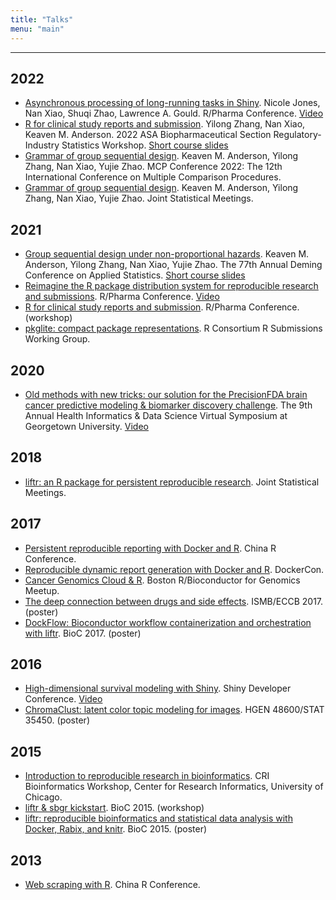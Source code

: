 ```yaml
---
title: "Talks"
menu: "main"
---
```


*  *  *  *

## 2022

- [Asynchronous processing of long-running tasks in Shiny](https://rinpharma.com/publication/rinpharma_291/).
  Nicole Jones, Nan Xiao, Shuqi Zhao, Lawrence A. Gould.
  R/Pharma Conference.
  [Video](https://www.youtube.com/watch?v=G1JVt0m9qOo)
- [R for clinical study reports and submission](https://ww2.amstat.org/meetings/biop/2022/shortcourses.cfm).
  Yilong Zhang, Nan Xiao, Keaven M. Anderson.
  2022 ASA Biopharmaceutical Section Regulatory-Industry Statistics Workshop.
  [Short course slides](https://r4csr.org/slides/fda-workshop-slides.html)
- [Grammar of group sequential design](https://keaven.github.io/talks/grammar-of-gsd-bremen/).
  Keaven M. Anderson, Yilong Zhang, Nan Xiao, Yujie Zhao.
  MCP Conference 2022: The 12th International Conference on Multiple Comparison Procedures.
- [Grammar of group sequential design](https://keaven.github.io/talks/grammar-of-gsd-bremen/).
  Keaven M. Anderson, Yilong Zhang, Nan Xiao, Yujie Zhao.
  Joint Statistical Meetings.

## 2021

- [Group sequential design under non-proportional hazards](https://keaven.github.io/gsd-deming/).
  Keaven M. Anderson, Yilong Zhang, Nan Xiao, Yujie Zhao.
  The 77th Annual Deming Conference on Applied Statistics.
  [Short course slides](https://keaven.github.io/gsd-deming/slides/)
- [Reimagine the R package distribution system for reproducible research and submissions](https://nanx.me/talks/reimagine-rpkgs/).
  R/Pharma Conference.
  [Video](https://www.youtube.com/watch?v=uqe8mFvOjUA)
- [R for clinical study reports and submission](https://r4csr.org/).
  R/Pharma Conference. (workshop)
- [pkglite: compact package representations](https://nanx.me/talks/pkglite-r-consortium/).
  R Consortium R Submissions Working Group.

## 2020

- [Old methods with new tricks: our solution for the PrecisionFDA brain cancer predictive modeling & biomarker discovery challenge](https://nanx.me/talks/icbi-symposium-precisionfda-nanxiao.pdf).
  The 9th Annual Health Informatics & Data Science Virtual Symposium at Georgetown University.
  [Video](https://vimeo.com/645442190)

## 2018

- [liftr: an R package for persistent reproducible research](https://nanx.me/talks/jsm2018-liftr-nanxiao.pdf).
  Joint Statistical Meetings.

## 2017

- [Persistent reproducible reporting with Docker and R](https://nanx.me/talks/chinar2017-liftr-nanxiao.pdf).
  China R Conference.
- [Reproducible dynamic report generation with Docker and R](https://nanx.me/talks/dockercon2017-liftr-nanxiao.pdf).
  DockerCon.
- [Cancer Genomics Cloud & R](https://nanx.me/talks/bioc-meetup-cgc-170112.pdf).
  Boston R/Bioconductor for Genomics Meetup.
- [The deep connection between drugs and side effects](https://nanx.me/posters/deep-drug-adr-poster-iscb.pdf).
  ISMB/ECCB 2017. (poster)
- [DockFlow: Bioconductor workflow containerization and orchestration with liftr](https://nanx.me/posters/dockflow-poster-bioc2017.pdf).
  BioC 2017. (poster)

## 2016

- [High-dimensional survival modeling with Shiny](https://nanx.me/talks/shinydevcon2016-lightning-nanxiao.pdf).
  Shiny Developer Conference.
  [Video](https://www.rstudio.com/resources/shiny-dev-con/survival-modeling/)
- [ChromaClust: latent color topic modeling for images](https://nanx.me/posters/chromaclust-poster-hg48600.pdf).
  HGEN 48600/STAT 35450. (poster)

## 2015

- [Introduction to reproducible research in bioinformatics](https://nanx.me/talks/cri2015-reproducible-research-nanxiao.pdf).
  CRI Bioinformatics Workshop, Center for Research Informatics, University of Chicago.
- [liftr & sbgr kickstart](https://www.bioconductor.org/help/course-materials/2015/BioC2015/bioc2015-workshop-nanxiao.pdf).
  BioC 2015. (workshop)
- [liftr: reproducible bioinformatics and statistical data analysis with Docker, Rabix, and knitr](https://nanx.me/posters/liftr-poster-bioc2015.pdf).
  BioC 2015. (poster)

## 2013

- [Web scraping with R](https://nanx.me/talks/web-scraping-with-r-nanxiao.pdf).
  China R Conference.
